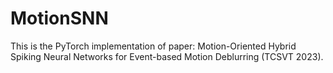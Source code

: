 # MotionSNN
This is the PyTorch implementation of paper: Motion-Oriented Hybrid Spiking Neural Networks for Event-based Motion Deblurring (TCSVT 2023).